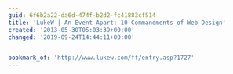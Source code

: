 ```yaml
---
guid: 6f6b2a22-da6d-474f-b2d2-fc41883cf514
title: 'LukeW | An Event Apart: 10 Commandments of Web Design'
created: '2013-05-30T05:03:39+00:00'
changed: '2019-09-24T14:44:11+00:00'


bookmark_of: 'http://www.lukew.com/ff/entry.asp?1727'
---
```




